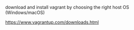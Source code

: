 download and install vagrant by choosing the right host OS (Windows/macOS)

https://www.vagrantup.com/downloads.html

